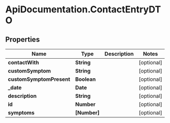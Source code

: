 # ApiDocumentation.ContactEntryDTO

## Properties

Name | Type | Description | Notes
------------ | ------------- | ------------- | -------------
**contactWith** | **String** |  | [optional] 
**customSymptom** | **String** |  | [optional] 
**customSymptomPresent** | **Boolean** |  | [optional] 
**_date** | **Date** |  | [optional] 
**description** | **String** |  | [optional] 
**id** | **Number** |  | [optional] 
**symptoms** | **[Number]** |  | [optional] 


